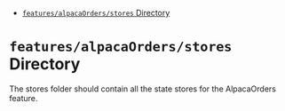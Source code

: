 <!-- START doctoc generated TOC please keep comment here to allow auto update -->
<!-- DON'T EDIT THIS SECTION, INSTEAD RE-RUN doctoc TO UPDATE -->

- [`features/alpacaOrders/stores` Directory](#featuresalpacaordersstores-directory)

<!-- END doctoc generated TOC please keep comment here to allow auto update -->

# `features/alpacaOrders/stores` Directory

The stores folder should contain all the state stores for the AlpacaOrders feature.
